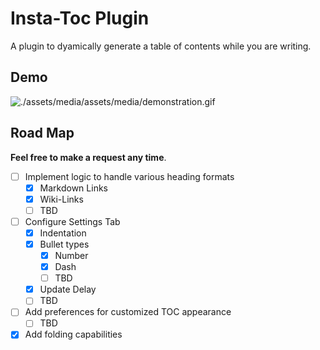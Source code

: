# Insta-Toc Plugin
A plugin to dyamically generate a table of contents while you are writing.

## Demo
![./assets/media/assets/media/demonstration.gif](https://raw.githubusercontent.com/iLiftALot/insta-toc/master/assets/media/demonstration.gif)

## Road Map
**Feel free to make a request any time**.

- [ ] Implement logic to handle various heading formats
  - [x] Markdown Links
  - [x] Wiki-Links
  - [ ] TBD
- [ ] Configure Settings Tab
  - [x] Indentation
  - [x] Bullet types
    - [x] Number
    - [x] Dash
    - [ ] TBD
  - [x] Update Delay
  - [ ] TBD
- [ ] Add preferences for customized TOC appearance
  - [ ] TBD
- [x] Add folding capabilities

